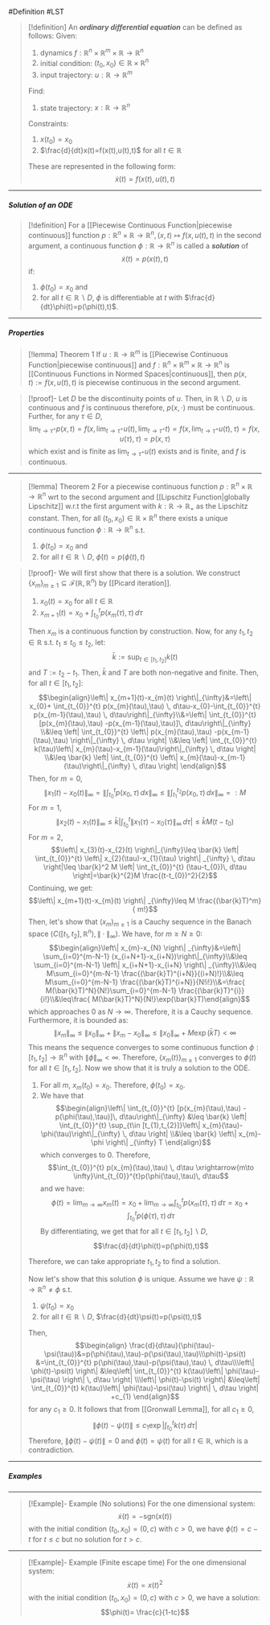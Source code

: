 #Definition #LST 

> [!definition]
> An ***ordinary differential equation*** can be defined as follows: 
> Given:
>  1. dynamics $f:\mathbb{R}^n\times \mathbb{R}^m\times \mathbb{R} \to \mathbb{R}^n$
>  2. initial condition: $(t_{0},x_{0})\in \mathbb{R}\times \mathbb{R}^n$
>  3. input trajectory: $u:\mathbb{R} \to \mathbb{R}^m$
>     
>  Find:
>  1. state trajectory: $x:\mathbb{R} \to \mathbb{R}^n$
>  
>  Constraints:
>  1. $x(t_{0})=x_{0}$
>  2. $\frac{d}{dt}x(t)=f(x(t),u(t),t)$ for all $t\in \mathbb{R}$
>
> These are represented in the following form: $$\dot{x}(t)=f(x(t),u(t),t)$$
---
##### Solution of an ODE
> [!definition]
> For a [[Piecewise Continuous Function|piecewise continuous]] function $p:\mathbb{R}^n\times \mathbb{R} \to \mathbb{R}^n, (x,t) \mapsto f(x,u(t),t)$ in the second argument, a continuous function $\phi :\mathbb{R}\to \mathbb{R}^n$ is called a ***solution*** of $$\dot{x}(t)=p(x(t),t)$$ if:
> 1. $\phi(t_{0})=x_{0}$ and
> 2. for all $t\in \mathbb{R} \backslash D$, $\phi$ is differentiable at $t$ with $\frac{d}{dt}\phi(t)=p(\phi(t),t)$.
---
##### Properties
> [!lemma] Theorem 1
> If $u:\mathbb{R} \to \mathbb{R}^m$ is [[Piecewise Continuous Function|piecewise continuous]] and $f:\mathbb{R}^n\times \mathbb{R}^m\times \mathbb{R} \to \mathbb{R}^n$ is [[Continuous Functions in Normed Spaces|continuous]], then $p(x,t):=f(x,u(t),t)$ is piecewise continuous in the second argument.

> [!proof]-
> Let $D$ be the discontinuity points of $u$. Then, in $\mathbb{R} \backslash D$, $u$ is continuous and $f$ is continuous therefore, $p(x,\cdot)$ must be continuous. Further, for any $\tau\in D$, $$\lim_{ t \to \tau^+ } p(x,t)=f(x,\lim_{ t \to \tau^+ } u(t),\lim_{ t \to \tau^+ } t)=f(x,\lim_{ t \to \tau^+ } u(t),\tau)=f(x,u(\tau),\tau)=p(x,\tau)$$which exist and is finite as $\lim_{ t \to \tau^+ }u(t)$ exists and is finite, and $f$ is continuous.
---
> [!lemma] Theorem 2
> For a piecewise continuous function $p:\mathbb{R}^n\times \mathbb{R}\to \mathbb{R}^n$ wrt to the second argument and [[Lipschitz Function|globally Lipschitz]] w.r.t the first argument with $k:\mathbb{R}\to \mathbb{R}_{+}$ as the Lipschitz constant. Then, for all $(t_{0},x_{0})\in \mathbb{R}\times \mathbb{R}^n$ there exists a unique continuous function $\phi:\mathbb{R} \to \mathbb{R}^n$ s.t. 
> 1. $\phi(t_{0})=x_{0}$ and
> 2. for all $t\in \mathbb{R} \backslash D$, $\dot{\phi}(t)=p(\phi(t),t)$

> [!proof]-
> We will first show that there is a solution. We construct $\{ x_{m} \}_{m\geq 1}\subseteq \mathcal{ F}(\mathbb{R},\mathbb{R}^n)$ by [[Picard iteration]].
> 1. $x_{0}(t)=x_{0}$ for all $t\in \mathbb{R}$
> 2. $x_{m+1}(t)=x_{0}+\int_{t_{0}}^{t} p(x_{m}(\tau),\tau) \, d\tau$
>    
> Then $x_{m}$ is a continuous function by construction. Now, for any $t_{1},t_{2}\in \mathbb{R}$ s.t. $t_{1} \leq t_{0}\leq t_{2}$, let: $$\bar{k}:=\sup_{t\in[t_{1},t_{2}]}k(t)$$
> and $T:=t_{2}-t_{1}$. Then, $\bar{k}$ and $T$ are both non-negative and finite. Then, for all $t\in [t_{1},t_{2}]$: $$\begin{align}\left\| x_{m+1}(t)-x_{m}(t) \right\|_{\infty}&=\left\| x_{0}+ \int_{t_{0}}^{t} p(x_{m}(\tau),\tau) \, d\tau-x_{0}-\int_{t_{0}}^{t} p(x_{m-1}(\tau),\tau) \, d\tau\right\|_{\infty}\\&=\left\| \int_{t_{0}}^{t} [p(x_{m}(\tau),\tau) -p(x_{m-1}(\tau),\tau)]\, d\tau\right\|_{\infty}  \\&\leq \left|  \int_{t_{0}}^{t} \left\| p(x_{m}(\tau),\tau) -p(x_{m-1}(\tau),\tau) \right\|_{\infty}  \, d\tau \right| \\&\leq \left|  \int_{t_{0}}^{t} k(\tau)\left\| x_{m}(\tau)-x_{m-1}(\tau)\right\|_{\infty}  \, d\tau \right| \\&\leq \bar{k} \left|  \int_{t_{0}}^{t} \left\| x_{m}(\tau)-x_{m-1}(\tau)\right\|_{\infty}  \, d\tau \right| \end{align}$$
> Then, for $m=0$, $$\left\| x_{1}(t)-x_{0}(t) \right\|_{\infty}=\left\| \int_{t_{0}}^{t} p(x_{0},\tau) \, dx  \right\|_{\infty} \leq \left\| \int_{t_{1}}^{t_{2}} p(x_{0},\tau) \, dx  \right\|_{\infty}=:M$$
> For $m=1$,
> $$\left\| x_{2}(t)-x_{1}(t) \right\| _{\infty}\leq \bar{k} \left| \int_{t_{0}}^{t} \left\| x_{1}(\tau)-x_{0}(\tau) \right\| _{\infty} \, d\tau  \right|\leq\bar{k}M(t-t_{0}) $$
> For $m=2$, 
> $$\left\| x_{3}(t)-x_{2}(t) \right\|_{\infty}\leq \bar{k} \left| \int_{t_{0}}^{t} \left\| x_{2}(\tau)-x_{1}(\tau) \right\| _{\infty} \, d\tau  \right|\leq \bar{k}^2 M \left| \int_{t_{0}}^{t} (\tau-t_{0})\, d\tau  \right|=\bar{k}^{2}M \frac{(t-t_{0})^2}{2}$$
> Continuing, we get: $$\left\| x_{m+1}(t)-x_{m}(t) \right\| _{\infty}\leq M \frac{(\bar{k}T)^m}{ m!}$$
> Then, let's show that $(x_{m})_{m\geq 1}$ is a Cauchy sequence in the Banach space $(C([t_{1},t_{2}],\mathbb{R}^n),\|\cdot\|_{\infty})$. We have, for $m \geq N \geq 0$: $$\begin{align}\left\| x_{m}-x_{N} \right\| _{\infty}&=\left\| \sum_{i=0}^{m-N-1} (x_{i+N+1}-x_{i+N})\right\|_{\infty}\\&\leq \sum_{i=0}^{m-N-1}  \left\| x_{i+N+1}-x_{i+N} \right\| _{\infty}\\&\leq M\sum_{i=0}^{m-N-1} \frac{(\bar{k}T)^{i+N}}{(i+N)!}\\&\leq M\sum_{i=0}^{m-N-1} \frac{(\bar{k}T)^{i+N}}{N!i!}\\&=\frac{ M(\bar{k}T)^N}{N!}\sum_{i=0}^{m-N-1} \frac{(\bar{k}T)^{i}}{i!}\\&\leq\frac{ M(\bar{k}T)^N}{N!}\exp(\bar{k}T)\end{align}$$
> which approaches 0 as $N\to \infty$. Therefore, it is a Cauchy sequence. Furthermore, it is bounded as: 
> $$\left\| x_{m} \right\| _{\infty}\leq \left\| x_{0} \right\| _{\infty}+\left\|x_{m}-x_{0}  \right\|_{\infty}\leq \left\| x_{0} \right\| _{\infty}+M \exp(\bar{k}T)<\infty  $$
> This means the sequence converges to some continuous function $\phi:[t_{1},t_{2}] \to \mathbb{R}^n$ with $\left\| \phi \right\|_{\infty}<\infty$. Therefore, $\{ x_{m}(t) \}_{m\geq 1}$ converges to $\phi(t)$ for all $t\in[t_{1},t_{2}]$. Now we show that it is truly a solution to the ODE. 
> 1. For all $m$, $x_{m}(t_{0})=x_{0}$. Therefore, $\phi(t_{0})=x_{0}$.
> 2. We have that $$\begin{align}\left\| \int_{t_{0}}^{t} [p(x_{m}(\tau),\tau) -p(\phi(\tau),\tau)]\, d\tau\right\|_{\infty}  &\leq \bar{k} \left|  \int_{t_{0}}^{t} \sup_{t\in [t_{1},t_{2}]}\left\| x_{m}(\tau)-\phi(\tau)\right\|_{\infty}  \, d\tau \right| \\&\leq \bar{k} \left\| x_{m}-\phi \right\| _{\infty} T  \end{align}$$ which converges to 0. Therefore, $$\int_{t_{0}}^{t} p(x_{m}(\tau),\tau) \, d\tau \xrightarrow{m\to \infty}\int_{t_{0}}^{t}p(\phi(\tau),\tau)\, d\tau$$and we have:$$\phi(t)=\lim_{ m \to \infty }x_{m} (t)=x_{0}+\lim_{ m \to \infty } \int_{t_{0}}^{t} p(x_{m}(\tau),\tau) \, d\tau =x_{0}+ \int_{t_{0}}^{t} p(\phi(\tau),\tau) \, d\tau $$By differentiating, we get that for all $t\in[t_{1},t_{2}]\backslash D$, $$\frac{d}{dt}\phi(t)=p(\phi(t),t)$$
> 
> Therefore, we can take appropriate $t_{1},t_{2}$ to find a solution.
> 
> Now let's show that this solution $\phi$ is unique. Assume we have $\psi:\mathbb{R}\to \mathbb{R}^n \neq \phi$ s.t. 
> 1. $\psi(t_{0})=x_{0}$
> 2. for all $t\in \mathbb{R} \backslash D$, $\frac{d}{dt}\psi(t)=p(\psi(t),t)$
> 
> Then, $$\begin{align} \frac{d}{d\tau}(\phi(\tau)-\psi(\tau))&=p(\phi(\tau),\tau)-p(\psi(\tau),\tau)\\\phi(t)-\psi(t) &=\int_{t_{0}}^{t} p(\phi(\tau),\tau)-p(\psi(\tau),\tau) \, d\tau\\\left\| \phi(t)-\psi(t)  \right\| &\leq\left| \int_{t_{0}}^{t} k(\tau)\left\| \phi(\tau)-\psi(\tau) \right\| \, d\tau \right| \\\left\| \phi(t)-\psi(t)  \right\| &\leq\left| \int_{t_{0}}^{t} k(\tau)\left\| \phi(\tau)-\psi(\tau) \right\| \, d\tau \right| +c_{1} \end{align}$$for any $c_{1}\geq 0$. 
> It follows that from [[Gronwall Lemma]], for all $c_{1}\geq 0$,$$\left\| \phi(t)-\psi(t)  \right\|\leq c_{1}\exp\left| \int_{t_{0}}^{t} k(\tau) \, d\tau \right| $$Therefore, $\left\| \phi(t)-\psi(t) \right\|=0$ and $\phi(t)=\psi(t)$ for all $t\in \mathbb{R}$, which is a contradiction.
---
##### Examples
---
> [!Example]- Example (No solutions)
> For the one dimensional system: $$\dot{x}(t)=-\text{sgn}(x(t))$$with the initial condition $(t_{0},x_{0})=(0,c)$ with $c>0$, we have $\phi(t)=c-t$ for $t\leq c$ but no solution for $t>c$.
---
> [!Example]- Example (Finite escape time)
> For the one dimensional system: $$\dot{x}(t)=x(t)^{2}$$with the initial condition $(t_{0},x_{0})=(0,c)$ with $c>0$, we have a solution: $$\phi(t)= \frac{c}{1-tc}$$
 